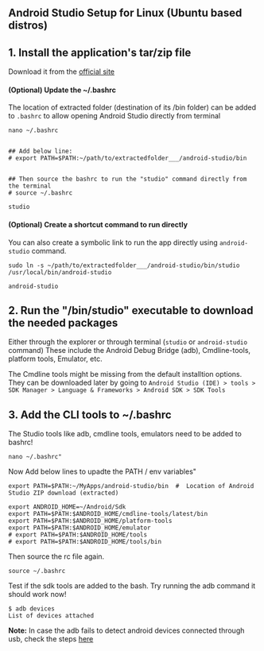 ## Android Studio Setup for Linux (Ubuntu based distros)


## 1. Install the application's tar/zip file
Download it from the [official site](https://developer.android.com/)

#### (Optional) Update the ~/.bashrc
The location of extracted folder (destination of its /bin folder) can be added to `.bashrc` to allow opening Android Studio directly from terminal 
```
nano ~/.bashrc


## Add below line:
# export PATH=$PATH:~/path/to/extractedfolder___/android-studio/bin


## Then source the bashrc to run the "studio" command directly from the terminal
# source ~/.bashrc
```
```
studio
```

#### (Optional) Create a shortcut command to run directly
You can also create a symbolic link to run the app directly using `android-studio` command. 
```
sudo ln -s ~/path/to/extractedfolder___/android-studio/bin/studio /usr/local/bin/android-studio
```
```
android-studio
```


## 2. Run the "/bin/studio" executable to download the needed packages
Either through the explorer or through terminal (`studio` or `android-studio` command)
These include the Android Debug Bridge (adb), Cmdline-tools, platform tools, Emulator, etc.

The Cmdline tools might be missing from the default installtion options. They can be downloaded later by going to
`Android Studio (IDE) > tools > SDK Manager > Language & Frameworks > Android SDK > SDK Tools`

## 3. Add the CLI tools to ~/.bashrc 
The Studio tools like adb, cmdline tools, emulators need to be added to bashrc!

```
nano ~/.bashrc"
```
Now Add below lines to upadte the PATH / env variables"

```
export PATH=$PATH:~/MyApps/android-studio/bin  #  Location of Android Studio ZIP download (extracted)

export ANDROID_HOME=~/Android/Sdk
export PATH=$PATH:$ANDROID_HOME/cmdline-tools/latest/bin
export PATH=$PATH:$ANDROID_HOME/platform-tools
export PATH=$PATH:$ANDROID_HOME/emulator
# export PATH=$PATH:$ANDROID_HOME/tools
# export PATH=$PATH:$ANDROID_HOME/tools/bin
```

Then source the rc file again.

```
source ~/.bashrc
```

Test if the sdk tools are added to the bash. Try running the adb command it should work now!
```
$ adb devices
List of devices attached
```
**Note:** In case the adb fails to detect android devices connected through usb, check the steps [here](https://github.com/ankur1812/Flutter-React-Native-Scripts?tab=readme-ov-file#12-fix-failing-device-connections)


